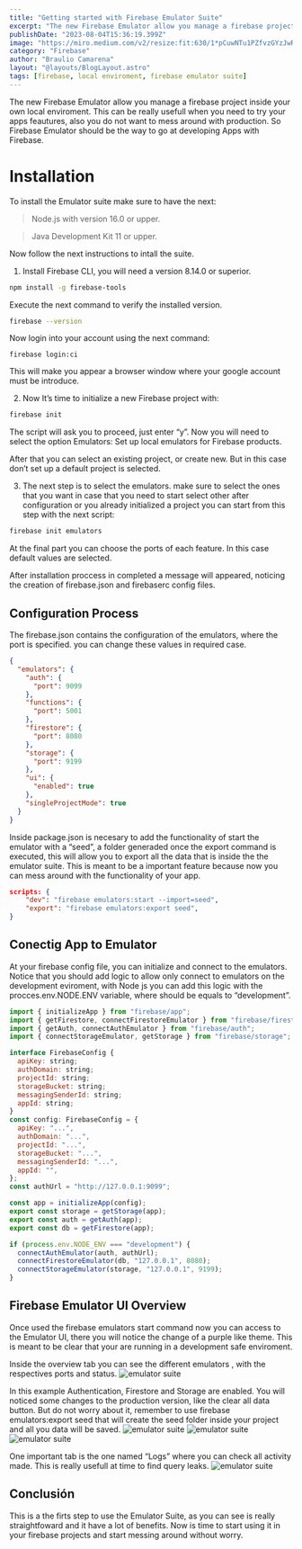 ```yaml
---
title: "Getting started with Firebase Emulator Suite"
excerpt: "The new Firebase Emulator allow you manage a firebase project inside your own local enviroment."
publishDate: "2023-08-04T15:36:19.399Z"
image: "https://miro.medium.com/v2/resize:fit:630/1*pCuwNTu1PZfvzGYzJwRt3A@2x.png"
category: "Firebase"
author: "Braulio Camarena"
layout: "@layouts/BlogLayout.astro"
tags: [firebase, local enviroment, firebase emulator suite]
---
```


The new Firebase Emulator allow you manage a firebase project inside your own local enviroment. This can be really usefull when you need to try your apps feautures, also you do not want to mess around with production. So Firebase Emulator should be the way to go at developing Apps with Firebase.

# Installation

To install the Emulator suite make sure to have the next:

> Node.js with version 16.0 or upper.

> Java Development Kit 11 or upper.

Now follow the next instructions to intall the suite.

1. Install Firebase CLI, you will need a version 8.14.0 or superior.

```bash
npm install -g firebase-tools
```

Execute the next command to verify the installed version.

```bash
firebase --version
```

Now login into your account using the next command:

```
firebase login:ci
```

This will make you appear a browser window where your google account must be introduce.

2. Now It’s time to initialize a new Firebase project with:

```bash
firebase init
```

The script will ask you to proceed, just enter “y”. Now you will need to select the option Emulators: Set up local emulators for Firebase products.

After that you can select an existing project, or create new. But in this case don’t set up a default project is selected.

3. The next step is to select the emulators. make sure to select the ones that you want in case that you need to start select other after configuration or you already initialized a project you can start from this step with the next script:

```bash
firebase init emulators
```

At the final part you can choose the ports of each feature. In this case default values are selected.

After installation proccess in completed a message will appeared, noticing the creation of firebase.json and firebaserc config files.

## Configuration Process

The firebase.json contains the configuration of the emulators, where the port is specified. you can change these values in required case.

```json
{
  "emulators": {
    "auth": {
      "port": 9099
    },
    "functions": {
      "port": 5001
    },
    "firestore": {
      "port": 8080
    },
    "storage": {
      "port": 9199
    },
    "ui": {
      "enabled": true
    },
    "singleProjectMode": true
  }
}
```

Inside package.json is necesary to add the functionality of start the emulator with a “seed”, a folder generaded once the export command is executed, this will allow you to export all the data that is inside the the emulator suite. This is meant to be a important feature because now you can mess around with the functionality of your app.

```json
scripts: {
    "dev": "firebase emulators:start --import=seed",
    "export": "firebase emulators:export seed",
}
```

## Conectig App to Emulator

At your firebase config file, you can initialize and connect to the emulators. Notice that you should add logic to allow only connect to emulators on the development eviroment, with Node js you can add this logic with the procces.env.NODE.ENV variable, where should be equals to “development”.

```javascript
import { initializeApp } from "firebase/app";
import { getFirestore, connectFirestoreEmulator } from "firebase/firestore";
import { getAuth, connectAuthEmulator } from "firebase/auth";
import { connectStorageEmulator, getStorage } from "firebase/storage";

interface FirebaseConfig {
  apiKey: string;
  authDomain: string;
  projectId: string;
  storageBucket: string;
  messagingSenderId: string;
  appId: string;
}
const config: FirebaseConfig = {
  apiKey: "...",
  authDomain: "...",
  projectId: "...",
  storageBucket: "...",
  messagingSenderId: "...",
  appId: "",
};
const authUrl = "http://127.0.0.1:9099";

const app = initializeApp(config);
export const storage = getStorage(app);
export const auth = getAuth(app);
export const db = getFirestore(app);

if (process.env.NODE_ENV === "development") {
  connectAuthEmulator(auth, authUrl);
  connectFirestoreEmulator(db, "127.0.0.1", 8080);
  connectStorageEmulator(storage, "127.0.0.1", 9199);
}
```

## Firebase Emulator UI Overview

Once used the firebase emulators start command now you can access to the Emulator UI, there you will notice the change of a purple like theme. This is meant to be clear that your are running in a development safe enviroment.

Inside the overview tab you can see the different emulators , with the respectives ports and status.
![emulator suite](https://miro.medium.com/v2/resize:fit:630/1*TGomZ5496Qwj4Sbq6ujI2A.png)

In this example Authentication, Firestore and Storage are enabled. You will noticed some changes to the production version, like the clear all data button. But do not worry about it, remember to use firebase emulators:export seed that will create the seed folder inside your project and all you data will be saved.
![emulator suite](https://miro.medium.com/v2/resize:fit:630/1*WLdgl3FRS-RmA9UIPXyovg.png)
![emulator suite](https://miro.medium.com/v2/resize:fit:630/1*3TGi6ygH_wVtMZSyxbiOcQ.png)
![emulator suite](https://miro.medium.com/v2/resize:fit:630/1*J6B5MHV_80PeL1F9G8QrJQ.png)

One important tab is the one named “Logs” where you can check all activity made. This is really usefull at time to find query leaks.
![emulator suite](https://miro.medium.com/v2/resize:fit:630/1*PfShV-udlX9rQGdVb0wW3g.png)


## Conclusión

This is a the firts step to use the Emulator Suite, as you can see is really straightfoward and it have a lot of benefits. Now is time to start using it in your firebase projects and start messing around without worry.
